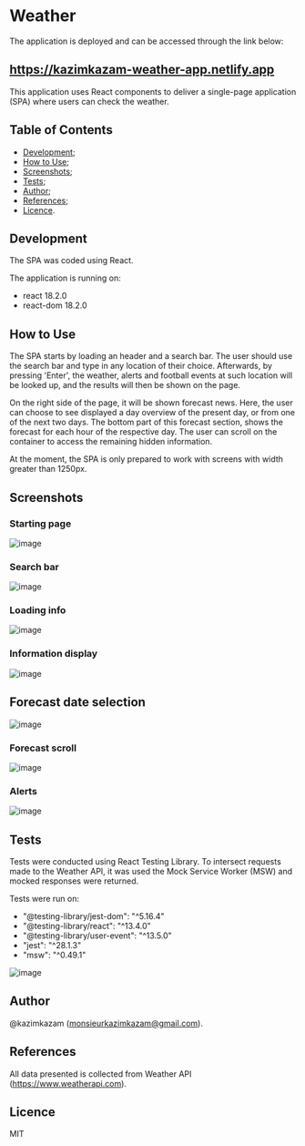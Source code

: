 # Weather

The application is deployed and can be accessed through the link below:

## https://kazimkazam-weather-app.netlify.app

This application uses React components to deliver a single-page application (SPA) where users can check the weather.

## Table of Contents

- [Development](#development);
- [How to Use](#how-to-use);
- [Screenshots](#screenshots);
- [Tests](#tests);
- [Author](#author);
- [References](#references);
- [Licence](#licence).

## Development

The SPA was coded using React.

The application is running on:

- react 18.2.0
- react-dom 18.2.0

## How to Use

The SPA starts by loading an header and a search bar. The user should use the search bar and type in any location of their choice. Afterwards, by pressing 'Enter', the weather, alerts and football events at such location will be looked up, and the results will then be shown on the page.

On the right side of the page, it will be shown forecast news. Here, the user can choose to see displayed a day overview of the present day, or from one of the next two days.
The bottom part of this forecast section, shows the forecast for each hour of the respective day. The user can scroll on the container to access the remaining hidden information.

At the moment, the SPA is only prepared to work with screens with width greater than 1250px.

## Screenshots

### Starting page

![image](https://github.com/kazimkazam/weather-app/blob/master/screenshots/startingPage.png?raw=true)

### Search bar

![image](https://github.com/kazimkazam/weather-app/blob/master/screenshots/searchBar.png?raw=true)

### Loading info

![image](https://github.com/kazimkazam/weather-app/blob/master/screenshots/loadingInfo.png?raw=true)

### Information display

![image](https://github.com/kazimkazam/weather-app/blob/master/screenshots/infoDisplayed.png?raw=true)

## Forecast date selection

![image](https://github.com/kazimkazam/weather-app/blob/master/screenshots/forecastDateOptions.png?raw=true)

### Forecast scroll

![image](https://github.com/kazimkazam/weather-app/blob/master/screenshots/forecastScroll.png?raw=true)

### Alerts

![image](https://github.com/kazimkazam/weather-app/blob/master/screenshots/alerts.png?raw=true)

## Tests

Tests were conducted using React Testing Library. To intersect requests made to the Weather API, it was used the Mock Service Worker (MSW) and mocked responses were returned.

Tests were run on:

- "@testing-library/jest-dom": "^5.16.4"
- "@testing-library/react": "^13.4.0"
- "@testing-library/user-event": "^13.5.0"
- "jest": "^28.1.3"
- "msw": "^0.49.1"

![image](https://github.com/kazimkazam/weather-app/blob/master/screenshots/tests/tests.png?raw=true)

## Author

@kazimkazam (monsieurkazimkazam@gmail.com).

## References

All data presented is collected from Weather API (https://www.weatherapi.com).

## Licence

MIT